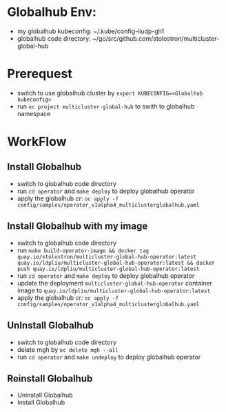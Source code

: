 # Globalhub Env:
- my globalhub kubeconfig: ~/.kube/config-liudp-gh1
- globalhub code directory: ~/go/src/github.com/stolostron/multicluster-global-hub

# Prerequest
- switch to use globalhub cluster by `export KUBECONFIG=<Globalhub kubeconfig>`
- run `oc project multicluster-global-hub` to swith to globalhub namespace

# WorkFlow
## Install Globalhub
- switch to globalhub code directory
- run `cd operator` and  `make deploy` to deploy globalhub operator
- apply the globalhub cr: `oc apply -f config/samples/operator_v1alpha4_multiclusterglobalhub.yaml`

## Install Globalhub with my image
- switch to globalhub code directory
- run `make build-operator-image && docker tag quay.io/stolostron/multicluster-global-hub-operator:latest quay.io/ldpliu/multicluster-global-hub-operator:latest && docker push quay.io/ldpliu/multicluster-global-hub-operator:latest`
- run `cd operator` and  `make deploy` to deploy globalhub operator
- update the deployment `multicluster-global-hub-operator` container image to `quay.io/ldpliu/multicluster-global-hub-operator:latest`
- apply the globalhub cr: `oc apply -f config/samples/operator_v1alpha4_multiclusterglobalhub.yaml`

## UnInstall Globalhub
- switch to globalhub code directory
- delete mgh by `oc delete mgh --all`
- run `cd operator` and  `make undeploy` to deploy globalhub operator

## Reinstall Globalhub
- Uninstall Globalhub 
- Install Globalhub
